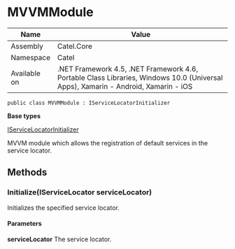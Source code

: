 

# MVVMModule

Name|Value
---|---
Assembly|Catel.Core
Namespace|Catel
Available on|.NET Framework 4.5, .NET Framework 4.6, Portable Class Libraries, Windows 10.0 (Universal Apps), Xamarin - Android, Xamarin - iOS

```
public class MVVMModule : IServiceLocatorInitializer
```

**Base types**

[IServiceLocatorInitializer](/Catel.Core\Catel\IoC\IServiceLocatorInitializer.md)


MVVM module which allows the registration of default services in the service locator.



## Methods

### Initialize(IServiceLocator serviceLocator)

Initializes the specified service locator.

#### Parameters

**serviceLocator**
The service locator.



